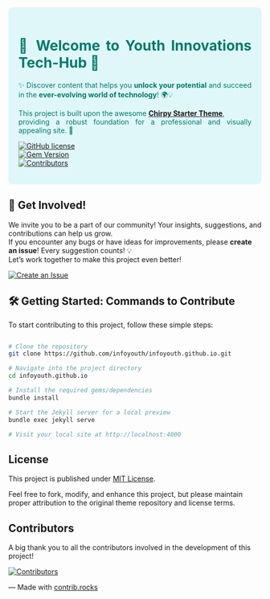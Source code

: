 <!-- markdownlint-disable-next-line -->
<div align="justify" style="background-color: #E0F7FA; color: #00796B; padding: 20px; border-radius: 8px;">

  <!-- markdownlint-disable-next-line -->
  # 🌟 Welcome to **Youth Innovations Tech-Hub** 🚀

  ✨ Discover content that helps you **unlock your potential** and succeed in the **ever-evolving world of technology**! 🌍💡

  This project is built upon the awesome [**Chirpy Starter Theme**](https://github.com/cotes2020/chirpy-starter),  
  providing a robust foundation for a professional and visually appealing site. 🎨

  [![GitHub license](https://img.shields.io/github/license/cotes2020/jekyll-theme-chirpy?color=blue)][license]&nbsp;  
  [![Gem Version](https://img.shields.io/gem/v/jekyll-theme-chirpy?&logo=RubyGems&logoColor=ghostwhite&label=gem&color=teal)][gem]&nbsp;  
  [![Contributors](https://img.shields.io/github/contributors/infoyouth/infoyouth.github.io?color=green&logo=github)](https://github.com/infoyouth/infoyouth.github.io/graphs/contributors)

</div>

## 🤝 **Get Involved!**

We invite you to be a part of our community! Your insights, suggestions, and contributions can help us grow.  
If you encounter any bugs or have ideas for improvements, please **create an issue**! Every suggestion counts! 💡  
Let’s work together to make this project even better!

[![Create an Issue](https://img.shields.io/badge/Create%20an%20Issue-Click%20Here-brightgreen?style=flat&logo=github&logoColor=white)](https://github.com/infoyouth/infoyouth.github.io/issues)

## 🛠️ **Getting Started: Commands to Contribute**

To start contributing to this project, follow these simple steps:

```bash

# Clone the repository
git clone https://github.com/infoyouth/infoyouth.github.io.git

# Navigate into the project directory
cd infoyouth.github.io

# Install the required gems/dependencies
bundle install

# Start the Jekyll server for a local preview
bundle exec jekyll serve

# Visit your local site at http://localhost:4000 
```
## License

This project is published under [MIT License][license].  

Feel free to fork, modify, and enhance this project, but please maintain proper attribution to the original theme repository and license terms.

## Contributors

A big thank you to all the contributors involved in the development of this project!  

[![Contributors](https://contrib.rocks/image?repo=infoyouth/infoyouth.github.io&columns=16)](https://github.com/infoyouth/infoyouth.github.io/graphs/contributors)

— Made with [contrib.rocks](https://contrib.rocks)

[gem]: https://rubygems.org/gems/jekyll-theme-chirpy
[license]: https://github.com/cotes2020/jekyll-theme-chirpy/blob/master/LICENSE
